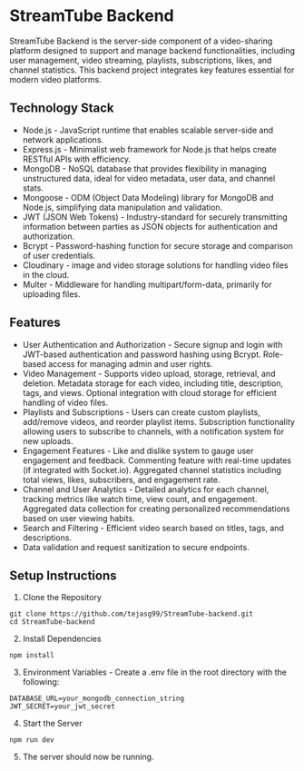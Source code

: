 # StreamTube Backend
StreamTube Backend is the server-side component of a video-sharing platform designed to support and manage backend functionalities, including user management, video streaming, playlists, subscriptions, likes, and channel statistics. This backend project integrates key features essential for modern video platforms.

## Technology Stack
- Node.js - JavaScript runtime that enables scalable server-side and network applications.
- Express.js - Minimalist web framework for Node.js that helps create RESTful APIs with efficiency.
- MongoDB - NoSQL database that provides flexibility in managing unstructured data, ideal for video metadata, user data, and channel stats.
- Mongoose - ODM (Object Data Modeling) library for MongoDB and Node.js, simplifying data manipulation and validation.
- JWT (JSON Web Tokens) - Industry-standard for securely transmitting information between parties as JSON objects for authentication and authorization.
- Bcrypt - Password-hashing function for secure storage and comparison of user credentials.
- Cloudinary - image and video storage solutions for handling video files in the cloud.
- Multer - Middleware for handling multipart/form-data, primarily for uploading files.

## Features
- User Authentication and Authorization - 
    Secure signup and login with JWT-based authentication and password hashing using Bcrypt.
    Role-based access for managing admin and user rights.
- Video Management - 
    Supports video upload, storage, retrieval, and deletion.
    Metadata storage for each video, including title, description, tags, and views.
    Optional integration with cloud storage for efficient handling of video files.
- Playlists and Subscriptions - 
    Users can create custom playlists, add/remove videos, and reorder playlist items.
    Subscription functionality allowing users to subscribe to channels, with a notification system for new uploads.
- Engagement Features - 
    Like and dislike system to gauge user engagement and feedback.
    Commenting feature with real-time updates (if integrated with Socket.io).
    Aggregated channel statistics including total views, likes, subscribers, and engagement rate.
- Channel and User Analytics - 
    Detailed analytics for each channel, tracking metrics like watch time, view count, and engagement.
    Aggregated data collection for creating personalized recommendations based on user viewing habits.
- Search and Filtering - 
    Efficient video search based on titles, tags, and descriptions.
- Data validation and request sanitization to secure endpoints.

## Setup Instructions
1. Clone the Repository
````
git clone https://github.com/tejasg99/StreamTube-backend.git
cd StreamTube-backend
````
2. Install Dependencies
````
npm install
````
3. Environment Variables - Create a .env file in the root directory with the following:
````
DATABASE_URL=your_mongodb_connection_string
JWT_SECRET=your_jwt_secret
````
4. Start the Server
````
npm run dev
````
5. The server should now be running.